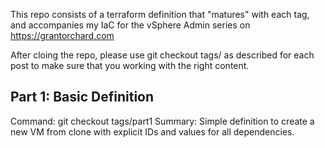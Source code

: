 This repo consists of a terraform definition that "matures" with each tag, and accompanies my IaC for the vSphere Admin series on https://grantorchard.com

After cloing the repo, please use git checkout tags/<tag> as described for each post to make sure that you working with the right content.

## Part 1: Basic Definition
Command: git checkout tags/part1
Summary: Simple definition to create a new VM from clone with explicit IDs and values for all dependencies.